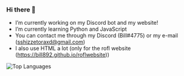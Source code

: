 ### Hi there 👋
- I’m currently working on my Discord bot and my website!
- I’m currently learning Python and JavaScript
- You can contact me through my Discord (Bill#4775) or my e-mail (sshizzetoraxd@gmail.com)
- I also use HTML a lot (only for the rofl website (https://bill892.github.io/roflwebsite))
<img alt="Top Languages" src="https://github-readme-stats.vercel.app/api/top-langs/?username=Bill892&layout=compact" />

